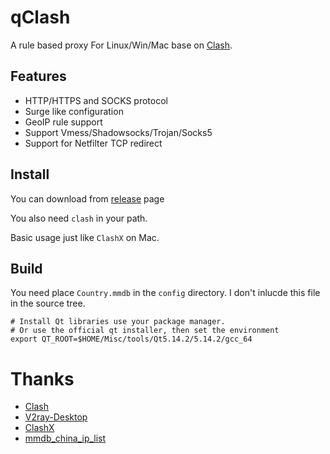 # qClash

A rule based proxy For Linux/Win/Mac base on [Clash](https://github.com/Dreamacro/clash).

## Features

- HTTP/HTTPS and SOCKS protocol
- Surge like configuration
- GeoIP rule support
- Support Vmess/Shadowsocks/Trojan/Socks5
- Support for Netfilter TCP redirect

## Install

You can download from [release](https://github.com/josephpei/qClash/releases) page

You also need `clash` in your path.

Basic usage just like `ClashX` on Mac.

## Build

You need place `Country.mmdb` in the `config` directory. I don't inlucde this file in the source tree.

```
# Install Qt libraries use your package manager.
# Or use the official qt installer, then set the environment
export QT_ROOT=$HOME/Misc/tools/Qt5.14.2/5.14.2/gcc_64
```

# Thanks

* [Clash](https://github.com/Dreamacro/clash)
* [V2ray-Desktop](https://github.com/Dr-Incognito/V2Ray-Desktop)
* [ClashX](https://github.com/yichengchen/clashX)
* [mmdb_china_ip_list](https://github.com/alecthw/mmdb_china_ip_list)